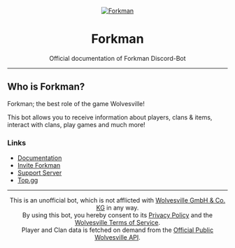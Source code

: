 <link rel="stylesheet" type="text/css" href="css/style.css">
<div align="center">

[![Forkman](https://cdn.discordapp.com/emojis/1092882485291003954.png?size=4096&quality=high)](https://discord.gg/DEEZY5cwpy)

# Forkman
Official documentation of Forkman Discord-Bot

</div>

---
## Who is Forkman?
Forkman; the best role of the game Wolvesville!

This bot allows you to receive information about players, clans & items, interact with clans, play games and much more!

### Links
- [Documentation](https://xnickydev.gitbook.io/forkman)
- [Invite Forkman](https://discord.com/oauth2/authorize?client_id=1037396167123816499&scope=bot%20applications.commands&permissions=388161)
- [Support Server](https://discord.gg/DEEZY5cwpy)
- [Top.gg](https://top.gg/bot/1037396167123816499/)

---
<div align="center">
<footer>
  <p>This is an unofficial bot, which is not afflicted with <a href="https://www.wolvesville.com">Wolvesville GmbH & Co. KG</a> in any way.<br>By using this bot, you hereby consent to its <a href="">Privacy Policy</a> and the <a href="https://api-docs.wolvesville.com/#/tos">Wolvesville Terms of Service</a>.<br>Player and Clan data is fetched on demand from the <a href="https://api-docs.wolvesville.com">Official Public Wolvesville API</a>.</p>
</footer>
</div>
